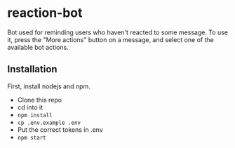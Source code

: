 # reaction-bot

Bot used for reminding users who haven't reacted to some message. To use it, press the "More actions" button on a message, and select one of the available bot actions.

## Installation

First, install nodejs and npm.

* Clone this repo
* cd into it
* `npm install`
* `cp .env.example .env`
* Put the correct tokens in .env
* `npm start`
